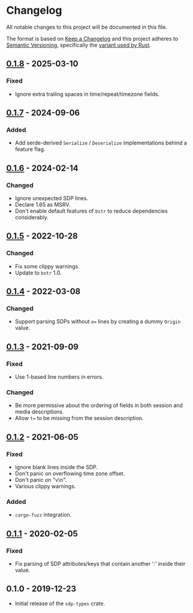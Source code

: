 # Changelog
All notable changes to this project will be documented in this file.

The format is based on [Keep a Changelog](http://keepachangelog.com/en/1.0.0/)
and this project adheres to [Semantic Versioning](http://semver.org/spec/v2.0.0.html),
specifically the [variant used by Rust](http://doc.crates.io/manifest.html#the-version-field).

## [0.1.8] - 2025-03-10
### Fixed
- Ignore extra trailing spaces in time/repeat/timezone fields.

## [0.1.7] - 2024-09-06
### Added
- Add serde-derived `Serialize` / `Deserialize` implementations behind a
  feature flag.

## [0.1.6] - 2024-02-14
### Changed
- Ignore unexpected SDP lines.
- Declare 1.65 as MSRV.
- Don't enable default features of `bstr` to reduce dependencies considerably.

## [0.1.5] - 2022-10-28
### Changed
- Fix some clippy warnings.
- Update to `bstr` 1.0.

## [0.1.4] - 2022-03-08
### Changed
- Support parsing SDPs without `o=` lines by creating a dummy `Origin` value.

## [0.1.3] - 2021-09-09
### Fixed
- Use 1-based line numbers in errors.

### Changed
- Be more permissive about the ordering of fields in both session and media
  descriptions.
- Allow `t=` to be missing from the session description.

## [0.1.2] - 2021-06-05
### Fixed
- Ignore blank lines inside the SDP.
- Don't panic on overflowing time zone offset.
- Don't panic on "v\n".
- Various clippy warnings.

### Added
- `cargo-fuzz` integration.

## [0.1.1] - 2020-02-05
### Fixed
- Fix parsing of SDP attributes/keys that contain another ':' inside their
  value.

## 0.1.0 - 2019-12-23
- Initial release of the `sdp-types` crate.

[Unreleased]: https://github.com/sdroege/sdp-types/compare/0.1.8...HEAD
[0.1.8]: https://github.com/sdroege/sdp-types/compare/0.1.7...0.1.8
[0.1.7]: https://github.com/sdroege/sdp-types/compare/0.1.6...0.1.7
[0.1.6]: https://github.com/sdroege/sdp-types/compare/0.1.5...0.1.6
[0.1.5]: https://github.com/sdroege/sdp-types/compare/0.1.4...0.1.5
[0.1.4]: https://github.com/sdroege/sdp-types/compare/0.1.3...0.1.4
[0.1.3]: https://github.com/sdroege/sdp-types/compare/0.1.2...0.1.3
[0.1.2]: https://github.com/sdroege/sdp-types/compare/0.1.1...0.1.2
[0.1.1]: https://github.com/sdroege/sdp-types/compare/0.1.0...0.1.1

